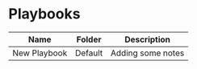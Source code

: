 # Playbooks
|Name|Folder|Description|
|----|------|-----------|
|New Playbook|Default|Adding some notes|
